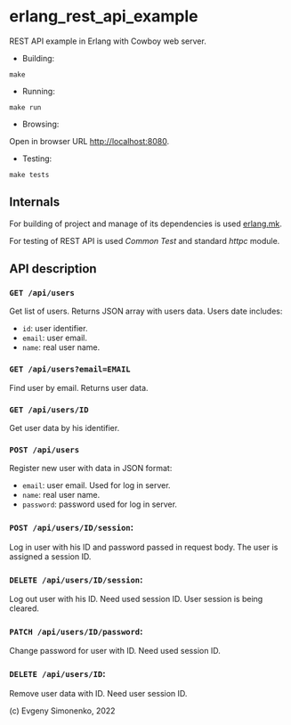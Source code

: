 # erlang\_rest\_api\_example

REST API example in Erlang with Cowboy web server.

- Building:

``` shell
make
```

- Running:

``` shell
make run
```

- Browsing:

Open in browser URL <http://localhost:8080>.

- Testing:

``` shell
make tests
```

## Internals

For building of project and manage of its dependencies is used
[erlang.mk](https://erlang.mk/).

For testing of REST API is used _Common Test_ and standard _httpc_ module.

## API description

### `GET /api/users`

Get list of users. Returns JSON array with users data. Users date includes:

- `id`: user identifier.
- `email`: user email.
- `name`: real user name.

### `GET /api/users?email=EMAIL`

Find user by email. Returns user data.

### `GET /api/users/ID`

Get user data by his identifier.

### `POST /api/users`

Register new user with data in JSON format:

- `email`: user email. Used for log in server.
- `name`: real user name.
- `password`: password used for log in server.

### `POST /api/users/ID/session`:

Log in user with his ID and password passed in request body.
The user is assigned a session ID.

### `DELETE /api/users/ID/session`:

Log out user with his ID. Need used session ID.
User session is being cleared.

### `PATCH /api/users/ID/password`:

Change password for user with ID. Need used session ID.

### `DELETE /api/users/ID`:

Remove user data with ID. Need user session ID.

(c) Evgeny Simonenko, 2022
